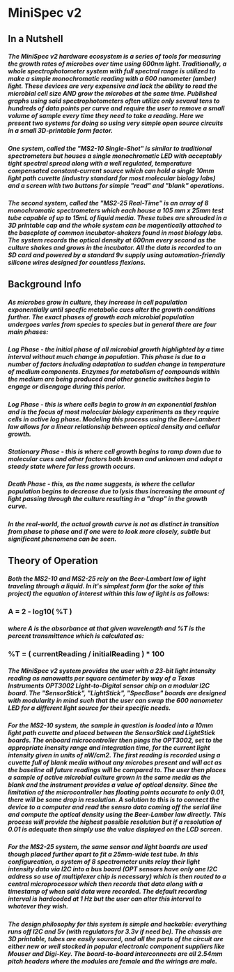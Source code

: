 # MiniSpec v2

## In a Nutshell

##### The MiniSpec v2 hardware ecosystem is a series of tools for measuring the growth rates of microbes over time using 600nm light. Traditionally, a whole spectrophotometer system with full spectral range is utilized to make a simple monochromatic reading with a 600 nanometer (amber) light. These devices are very expensive and lack the ability to read the microbial cell size AND grow the microbes at the same time. Published graphs using said spectrophotometers often utilize only sevaral tens to hundreds of data points per curve and require the user to remove a small volume of sample every time they need to take a reading. Here we present two systems for doing so using very simple open source circuits in a small 3D-printable form factor. 

##### One system, called the "MS2-10 Single-Shot" is similar to traditional spectrometers but houses a single monochromatic LED with acceptably tight spectral spread along with a well regulated, temperature compensated constant-current source which can hold a single 10mm light path cuvette (industry standard for most molecular biology labs) and a screen with two buttons for simple "read" and "blank" operations. 

##### The second system, called the "MS2-25 Real-Time" is an array of 8 monochromatic spectrometers which each house a 105 mm x 25mm test tube capable of up to 15mL of liquid media. These tubes are shrouded in a 3D printable cap and the whole system can be magentically attached to the baseplate of common incubator-shakers found in most biology labs. The system records the optical density at 600nm every second as the culture shakes and grows in the incubator. All the data is recorded to an SD card and powered by a standard 9v supply using automation-friendly silicone wires designed for countless flexions.

## Background Info

##### As microbes grow in culture, they increase in cell population exponentially until specfic metabolic cues alter the growth conditions further. The exact phases of growth each microbial population undergoes varies from species to species but in general there are four main phases:

##### Lag Phase - the initial phase of all microbial growth highlighted by a time interval without much change in population. This phase is due to a number of factors including adaptation to sudden change in temperature of medium components. Enzymes for metabolism of compounds within the medium are being produced and other genetic switches begin to engage or disengage during this perior.

##### Log Phase - this is where cells begin to grow in an exponential fashion and is the focus of most molecular biology experiments as they require cells in active log phase. Modeling this process using the Beer-Lambert law allows for a linear relationship between optical density and cellular growth.

##### Stationary Phase - this is where cell growth begins to ramp down due to molecular cues and other factors both known and unknown and adopt a steady state where far less growth occurs.

##### Death Phase - this, as the name suggests, is where the cellular population begins to decrease due to lysis thus increasing the amount of light passing through the culture resulting in a "drop" in the growth curve.

##### In the real-world, the actual growth curve is not as distinct in transition from phase to phase and if one were to look more closely, subtle but significant phenomena can be seen.

## Theory of Operation

##### Both the MS2-10 and MS2-25 rely on the Beer-Lambert law of light traveling through a liquid. In it's simplest form (for the sake of this project) the equation of interest within this law of light is as follows:

### A = 2 - log10( %T )

##### where A is the absorbance at that given wavelength and %T is the percent transmittence which is calculated as:

### %T = ( currentReading / initialReading ) * 100

##### The MiniSpec v2 system provides the user with a 23-bit light intensity reading as nanowatts per square centimeter by way of a Texas Instruments OPT3002 Light-to-Digital sensor chip on a modular I2C board. The "SensorStick", "LightStick", "SpecBase" boards are designed with modularity in mind such that the user can swap the 600 nanometer LED for a different light source for their specific needs. 

##### For the MS2-10 system, the sample in question is loaded into a 10mm light path cuvette and placed between the SensorStick and LightStick boards. The onboard microcontroller then pings the OPT3002, set to the appropriate inensity range and integration time, for the current light intensity given in units of nW/cm2. The first reading is recorded using a cuvette full of blank media without any microbes present and will act as the baseline all future readings will be compared to. The user then places a sample of active microbial culture grown in the same media as the blank and the instrument provides a value of optical density. Since the limitation of the microcontroller has floating points accurate to only 0.01, there will be some drop in resolution. A solution to this is to connect the device to a computer and read the sensro data coming off the serial line and compute the optical density using the Beer-Lamber law directly. This process will provide the highest possible resolution but if a resolution of 0.01 is adequate then simply use the value displayed on the LCD screen.

##### For the MS2-25 system, the same sensor and light boards are used though placed further apart to fit a 25mm-wide test tube. In this configureation, a system of 8 spectrometer units relay their light intensity data via I2C into a bus board (OPT sensors have only one I2C address so use of multiplexer chip is necessary) which is then routed to a central microprocessor which then records that data along with a timestamp of when said data were recorded. The default recording interval is hardcoded at 1 Hz but the user can alter this interval to whatever they wish.

##### The design philosophy for this system is simple and hackable: everything runs off I2C and 5v (with regulators for 3.3v if need be). The chassis are 3D printable, tubes are easily sourced, and all the parts of the circuit are either new or well stocked in popular electronic component suppliers like Mouser and Digi-Key. The board-to-board interconnects are all 2.54mm pitch headers where the modules are female and the wirings are male.





